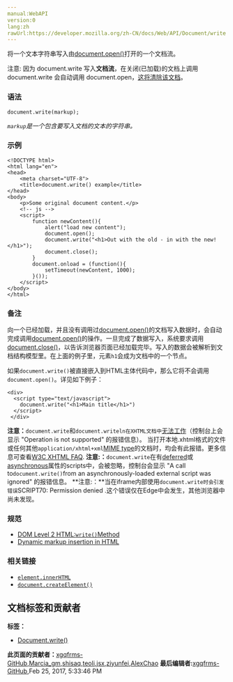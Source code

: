 ```yaml
---
manual:WebAPI
version:0
lang:zh
rawUrl:https://developer.mozilla.org/zh-CN/docs/Web/API/Document/write
---
```






将一个文本字符串写入由[document.open()](%26223 "/en-US/docs/Web/API/document.open")打开的一个文档流。



注意: 因为 document.write 写入**文档流**，在关闭(已加载)的文档上调用 document.write 会自动调用 document.open，[这将清除该文档](%26224 "")。


### **语法**<a name="Syntax"></a>

```
document.write(markup);
```


*`markup`是一个包含要写入文档的文本的字符串。*


### 示例<a name="Example"></a>

```
<!DOCTYPE html>
<html lang="en">
<head>
    <meta charset="UTF-8">
    <title>document.write() example</title>
</head>
<body>
    <p>Some original document content.</p>
    <!-- js -->
    <script>
        function newContent(){
            alert("load new content");
            document.open();
            document.write("<h1>Out with the old - in with the new!</h1>");
            document.close();
        }
        document.onload = (function(){
            setTimeout(newContent, 1000);
        }());
    </script>
</body>
</html>
```

### 备注<a name="Notes"></a>


向一个已经加载，并且没有调用过[document.open()](%26225 "/en-US/docs/Web/API/document.open")的文档写入数据时，会自动完成调用[document.open()](%26225 "/en-US/docs/Web/API/document.open")的操作。一旦完成了数据写入，系统要求调用[document.close()](%26226 "/en-US/docs/Web/API/document.close")，以告诉浏览器页面已经加载完毕。写入的数据会被解析到文档结构模型里。在上面的例子里，元素`h1`会成为文档中的一个节点。



如果`document.write()`被直接嵌入到HTML主体代码中，那么它将不会调用`document.open()`。详见如下例子：


```
<div> 
  <script type="text/javascript"> 
    document.write("<h1>Main title</h1>") 
  </script> 
 </div>
```
**注意：**`document.write`和`document.writeln在XHTML文档中`[无法工作](%26227 "")（控制台上会显示 &quot;Operation is not supported&quot; 的报错信息）。 当打开本地.xhtml格式的文件或任何其他`application/xhtml+xml`[MIME type](%26228 "")的文档时，均会有此报错。更多信息可查看[W3C XHTML FAQ](%26229 "").
**注意:：**`document.write`在有[deferred](%26230 "")或[asynchronous](%26231 "")属性的scripts中，会被忽略，控制台会显示 &quot;A call to`document.write()`from an asynchronously-loaded external script was ignored&quot; 的报错信息。
**注意:：**当在iframe内部使用`document.write时会引发错误`SCRIPT70: Permission denied .这个错误仅在Edge中会发生，其他浏览器中尚未发现。

### 规范<a name="Specification"></a>

* [DOM Level 2 HTML:`write()`Method](%26232 "")
* [Dynamic markup insertion in HTML](%26233 "http://dev.w3.org/html5/spec/content-models.html#dynamic-markup-insertion")

### 相关链接<a name="See_also"></a>

* [`element.innerHTML`](%10162 "Element.innerHTML 属性设置或获取HTML语法表示的元素的后代。")
* [`document.createElement()`](%8959 "在一个 HTML 文档中， Document.createElement() 方法创建由tagName 指定的HTML元素，或一个HTMLUnknownElement，如果tagName不被识别。")



## 文档标签和贡献者
**标签：**
* [Document.write()](%26234 "")

**此页面的贡献者：**[xgqfrms-GitHub](%57 ""),[Marcia_gm](%26235 ""),[shisaq](%26236 ""),[teoli](%160 ""),[jsx](%4545 ""),[ziyunfei](%61 ""),[AlexChao](%3728 "")
**最后编辑者:**[xgqfrms-GitHub](%57 ""),<time>Feb 25, 2017, 5:33:46 PM</time>


